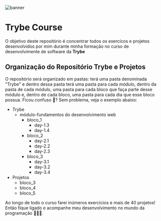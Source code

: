 ![banner](https://user-images.githubusercontent.com/78621458/108777572-c185e100-7542-11eb-92b8-2c8a3d0abfce.png)

<h1>Trybe Course</h1>
<p>O objetivo deste repositório é concentrar todos os exercícos e projetos desenvolvidos por mim durante minha formação no curso de desenvolvimente de software da <strong> Trybe </strong></p>
<h2>Organização do Repositório Trybe e Projetos</h2>
<p>O repositório será organizado em pastas: terá uma pasta denominada "Trybe" e dentro dessa pasta terá uma pasta para cada módulo, dentro da pasta de cada módulo, uma pasta para cada bloco que faça parte desse módulo e, dentro de cada bloco, uma pasta para cada dia que esse bloco possua. Ficou confuso 🥴? Sem problema, veja o exemplo abaixo:</p>

- Trybe 
	- módulo-fundamentos do desenvolvimento web
		- bloco_1
			- day-1.3
			- day-1.4
      - bloco_2
        - day-2.1
        - day-2.2
        -	day-2.3
       - bloco_3
            - day-3.1
            - day-3.2
            - day-3.4
- Projetos
  - bloco_3
  - bloco_4
  - bloco_5

<p>Ao longo de todo o curso farei inúmeros exercícios e mais de 40 projetos! Então fique ligado e acompanhe meu desenvolvimento no mundo da programação 🧑🏽‍💻.</>

